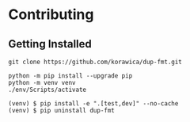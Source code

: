 # Contributing

## Getting Installed

```shell
git clone https://github.com/korawica/dup-fmt.git
```

```shell
python -m pip install --upgrade pip
python -m venv venv
./env/Scripts/activate
```

```shell
(venv) $ pip install -e ".[test,dev]" --no-cache
(venv) $ pip uninstall dup-fmt
```
